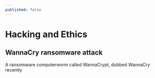 ```yaml
---
published: false
---
```

# Hacking and Ethics

## WannaCry ransomware attack

A ransomware computerworm called WannaCrypt, dubbed WannaCry recently 

